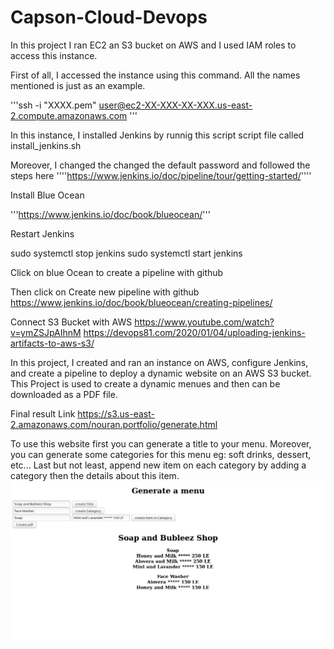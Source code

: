 # Capson-Cloud-Devops

In this project I ran EC2 an S3 bucket on AWS and I used IAM roles to access this instance.

First of all, I accessed the instance using this command.  All the names mentioned is just as an example.

'''ssh -i "XXXX.pem" user@ec2-XX-XXX-XX-XXX.us-east-2.compute.amazonaws.com '''

In this instance, I installed Jenkins by runnig this script script file called install_jenkins.sh

Moreover, I changed the changed the default password and followed the steps here
''''https://www.jenkins.io/doc/pipeline/tour/getting-started/''''

Install Blue Ocean

'''https://www.jenkins.io/doc/book/blueocean/'''

Restart Jenkins

sudo systemctl stop jenkins
sudo systemctl start jenkins

Click on blue Ocean to create a pipeline with github

Then click on Create new pipeline with github
https://www.jenkins.io/doc/book/blueocean/creating-pipelines/

Connect S3 Bucket with AWS
https://www.youtube.com/watch?v=ymZSJpAIhnM
https://devops81.com/2020/01/04/uploading-jenkins-artifacts-to-aws-s3/

In this project, I created and ran an instance on AWS, configure Jenkins, and create a pipeline to deploy a dynamic website on an AWS S3 bucket. This Project is used to create a dynamic menues and then can be downloaded as a PDF file.

Final result Link
https://s3.us-east-2.amazonaws.com/nouran.portfolio/generate.html

To use this website first you can generate a title to your menu. Moreover, you can generate some categories for this menu eg: soft drinks, dessert, etc... Last but not least, append new item on each category by adding a category then the details about this item.
![Screenshot](screenshot.png)





